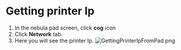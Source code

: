 # Getting printer Ip

1. In the nebula pad screen, click **cog** icon
2. Click **Network** tab.
3. Here you will see the printer Ip.
    ![GettingPrinterIpFromPad.png](GeneralTutorialsImages/GettingPrinterIpFromPad.png)